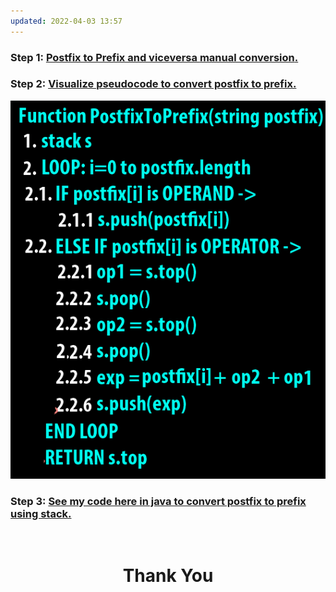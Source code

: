 ```yaml
---
updated: 2022-04-03 13:57
---
```

### **Step 1:** [Postfix to Prefix and viceversa **manual conversion**.](https://youtu.be/tuRwmc6Jo1U)

### **Step 2:** [Visualize pseudocode to convert postfix to prefix.](https://youtu.be/4GTqpV_dqKY)

![](./pseudocode.png)

### **Step 3:** [See my code here in java to convert postfix to prefix using stack.](./PostfixPrefix.java)

<br>
<h1 align="Center">Thank You</h1>
